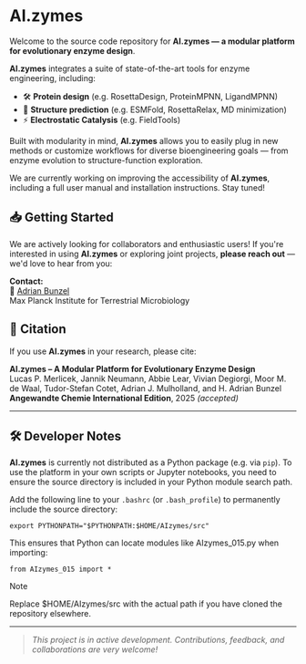 # AI.zymes

Welcome to the source code repository for **AI.zymes — a modular platform for evolutionary enzyme design**.

**AI.zymes** integrates a suite of state-of-the-art tools for enzyme engineering, including:
- 🛠️ **Protein design** (e.g. RosettaDesign, ProteinMPNN, LigandMPNN)  
- 🔮 **Structure prediction** (e.g. ESMFold, RosettaRelax, MD minimization)
- ⚡ **Electrostatic Catalysis** (e.g. FieldTools)

Built with modularity in mind, **AI.zymes** allows you to easily plug in new methods or customize workflows for diverse bioengineering goals — from enzyme evolution to structure-function exploration.

We are currently working on improving the accessibility of **AI.zymes**, including a full user manual and installation instructions. Stay tuned!

## 📥 Getting Started

We are actively looking for collaborators and enthusiastic users! If you're interested in using **AI.zymes** or exploring joint projects, **please reach out** — we'd love to hear from you:

**Contact:**  
📧 [Adrian Bunzel](mailto:Adrian.Bunzel@mpi-marburg.mpg.de)  
Max Planck Institute for Terrestrial Microbiology

## 📝 Citation

If you use **AI.zymes** in your research, please cite:

**AI.zymes – A Modular Platform for Evolutionary Enzyme Design**  
Lucas P. Merlicek, Jannik Neumann, Abbie Lear, Vivian Degiorgi, Moor M. de Waal, Tudor-Stefan Cotet, Adrian J. Mulholland, and H. Adrian Bunzel
**Angewandte Chemie International Edition**, 2025 *(accepted)*

---

## 🛠️ Developer Notes

**AI.zymes** is currently not distributed as a Python package (e.g. via `pip`). To use the platform in your own scripts or Jupyter notebooks, you need to ensure the source directory is included in your Python module search path.

Add the following line to your `.bashrc` (or `.bash_profile`) to permanently include the source directory:

```
export PYTHONPATH="$PYTHONPATH:$HOME/AIzymes/src"
```

This ensures that Python can locate modules like AIzymes_015.py when importing:

```
from AIzymes_015 import *
```

> [!NOTE]
> Replace $HOME/AIzymes/src with the actual path if you have cloned the repository elsewhere.

---

> *This project is in active development. Contributions, feedback, and collaborations are very welcome!*
